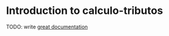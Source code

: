 # Introduction to calculo-tributos

TODO: write [great documentation](http://jacobian.org/writing/great-documentation/what-to-write/)
